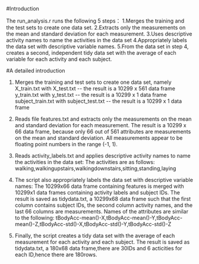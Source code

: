 #Introduction

The run_analysis.r runs the following 5 steps： 
1.Merges the training and the test sets to create one data set.
2.Extracts only the measurements on the mean and standard deviation for each measurement. 
3.Uses descriptive activity names to name the activities in the data set
4.Appropriately labels the data set with descriptive variable names. 
5.From the data set in step 4, creates a second, independent tidy data set with the average of each variable for each activity and each subject.

#A detailed introduction

1. Merges the training and test sets to create one data set, namely
X_train.txt with X_test.txt -- the result is a 10299 x 561 data frame
y_train.txt with y_test.txt -- the result is a 10299 x 1 data frame
subject_train.txt with subject_test.txt -- the result is a 10299 x 1 data frame

2. Reads file features.txt and extracts only the measurements on the mean and standard deviation for each measurement.
The result is a 10299 x 66 data frame, because only 66 out of 561 attributes are measurements on the mean and standard deviation. 
All measurements appear to be floating point numbers in the range (-1, 1).

3. Reads activity_labels.txt and applies descriptive activity names to name the activities in the data set:
The activities are as follows:
walking,walkingupstairs,walkingdownstairs,sitting,standing,laying

4. The script also appropriately labels the data set with descriptive variable names: 
The 10299x66 data frame containing features is merged with 10299x1 data frames containing activity labels and subject IDs.
The result is saved as tidydata.txt, a 10299x68 data frame such that the first column contains subject IDs, the second column activity names, and the last 66 columns are measurements. 
Names of the attributes are similar to the following:
tBodyAcc-mean()-X,tBodyAcc-mean()-Y,tBodyAcc-mean()-Z,tBodyAcc-std()-X,tBodyAcc-std()-Y,tBodyAcc-std()-Z


5. Finally, the script creates a tidy data set with the average of each measurement for each activity and each subject.
The result is saved as tidydata.txt, a 180x68 data frame,there are 30IDs and 6 acticities for each ID,hence there are 180rows.
